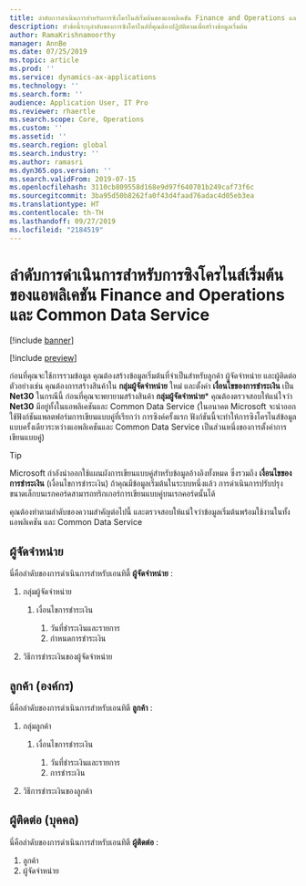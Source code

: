 ```yaml
---
title: ลำดับการดำเนินการสำหรับการซิงโครไนส์เริ่มต้นของแอพลิเคชัน Finance and Operations และ Common Data Service
description: หัวข้อนี้ระบุลำดับของการซิงโครไนส์ที่คุณต้องปฏิบัติตามเพื่อสร้างข้อมูลเริ่มต้น
author: RamaKrishnamoorthy
manager: AnnBe
ms.date: 07/25/2019
ms.topic: article
ms.prod: ''
ms.service: dynamics-ax-applications
ms.technology: ''
ms.search.form: ''
audience: Application User, IT Pro
ms.reviewer: rhaertle
ms.search.scope: Core, Operations
ms.custom: ''
ms.assetid: ''
ms.search.region: global
ms.search.industry: ''
ms.author: ramasri
ms.dyn365.ops.version: ''
ms.search.validFrom: 2019-07-15
ms.openlocfilehash: 3110cb809558d168e9d97f640701b249caf73f6c
ms.sourcegitcommit: 3ba95d50b8262fa0f43d4faad76adac4d05eb3ea
ms.translationtype: HT
ms.contentlocale: th-TH
ms.lasthandoff: 09/27/2019
ms.locfileid: "2184519"
---
```

# <a name="execution-order-for-initial-synchronization-of-finance-and-operations-apps-and-common-data-service"></a>ลำดับการดำเนินการสำหรับการซิงโครไนส์เริ่มต้นของแอพลิเคชัน Finance and Operations และ Common Data Service

[!include [banner](../includes/banner.md)]

[!include [preview](../includes/preview-banner.md)]

ก่อนที่คุณจะใช้การรวมข้อมูล คุณต้องสร้างข้อมูลเริ่มต้นที่จำเป็นสำหรับลูกค้า ผู้จัดจำหน่าย และผู้ติดต่อ ตัวอย่างเช่น คุณต้องการสร้างสินค้าใน **กลุ่มผู้จัดจำหน่าย** ใหม่ และตั้งค่า **เงื่อนไขของการชำระเงิน** เป็น **Net30** ในกรณีนี้ ก่อนที่คุณจะพยายามสร้างสินค้า **กลุ่มผู้จัดจำหน่าย*** คุณต้องตรวจสอบให้แน่ใจว่า **Net30** มีอยู่ทั้งในแอพลิเคชันและ Common Data Service (ในอนาคต Microsoft จะนำออกใช้ฟังก์ชันแพลตฟอร์มการเขียนแบบคู่ที่เรียกว่า การซิงค์ครั้งแรก ฟังก์ชันนี้จะทำให้การซิงโครไนส์ข้อมูลแบบครั้งเดียวระหว่างแอพลิเคชันและ Common Data Service เป็นส่วนหนึ่งของการตั้งค่าการเขียนแบบคู่)

> [!TIP]
> Microsoft กำลังนำออกใช้แผนผังการเขียนแบบคู่สำหรับข้อมูลอ้างอิงทั้งหมด ซึ่งรวมถึง **เงื่อนไขของการชำระเงิน** (เงื่อนไขการชำระเงิน) ถ้าคุณมีข้อมูลเริ่มต้นในระบบหนึ่งแล้ว การดำเนินการปรับปรุงขนาดเล็กบนเรกคอร์ดสามารถทริกเกอร์การเขียนแบบคู่บนเรกคอร์ดนั้นได้

คุณต้องทำตามลำดับของความสำคัญต่อไปนี้ และตรวจสอบให้แน่ใจว่าข้อมูลเริ่มต้นพร้อมใช้งานในทั้งแอพลิเคชัน และ Common Data Service

## <a name="vendor"></a>ผู้จัดจำหน่าย

นี่คือลำดับของการดำเนินการสำหรับเอนทิตี้ **ผู้จัดจำหน่าย** :

1. กลุ่มผู้จัดจำหน่าย

    1. เงื่อนไขการชำระเงิน

        1. วันที่ชำระเงินและรายการ
        2. กำหนดการชำระเงิน

2. วิธีการชำระเงินของผู้จัดจำหน่าย

## <a name="customer-organization"></a>ลูกค้า (องค์กร)

นี่คือลำดับของการดำเนินการสำหรับเอนทิตี **ลูกค้า** :

1. กลุ่มลูกค้า

    1. เงื่อนไขการชำระเงิน

        1. วันที่ชำระเงินและรายการ
        2. การชำระเงิน 

2. วิธีการชำระเงินของลูกค้า

## <a name="contact-person"></a>ผู้ติดต่อ (บุคคล)

นี่คือลำดับของการดำเนินการสำหรับเอนทิตี **ผู้ติดต่อ** :

1. ลูกค้า
2. ผู้จัดจำหน่าย
